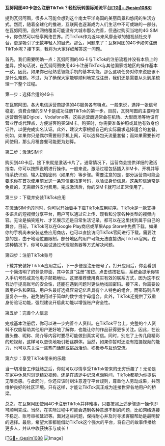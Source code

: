 **瓦努阿图4G卡怎么注册TikTok？轻松玩转国际潮流平台[[TG💪+ @esim1088](https://t.me/s/esim1088)]**

提到瓦努阿图，很多人可能会想到这个南太平洋岛国的美丽风景和悠闲的生活方式。然而，随着全球化的推进，互联网也逐渐成为人们生活中不可或缺的一部分。在瓦努阿图，虽然网络覆盖可能没有大城市那么完善，但通过购买当地的4G SIM卡，你依然可以畅享网络世界。而TikTok作为近年来风靡全球的短视频社交平台，更是吸引了无数年轻人的目光。那么，问题来了：瓦努阿图的4G卡如何注册TikTok呢？接下来，我将为大家详细解答这一问题。

首先，我们需要明确一点：瓦努阿图的4G卡与TikTok的注册流程并没有本质上的差异。换句话说，在瓦努阿图使用4G卡注册TikTok与其他国家或地区的操作基本一致。因此，如果你已经熟悉智能手机的基本功能，那么这项任务对你来说应该不是什么难题。不过，为了确保大家能够顺利地完成注册，我们还是需要从头到尾梳理一下整个过程。

第一步：选择合适的4G卡

在瓦努阿图，各大电信运营商提供的4G服务各有特点。一般来说，选择一张信号稳定、资费合理的SIM卡是成功注册TikTok的第一步。目前，瓦努阿图的主要电信运营商包括Digicel、Vodafone等。这些运营商通常会在机场、大型商场等地设有营业厅或代理点，方便游客购买SIM卡。购买时，你需要准备护照或其他有效身份证件，以便完成实名认证。此外，建议大家根据自己的实际需求选择适合的套餐。例如，如果你只是偶尔需要用手机上网，可以选择包天流量套餐；而如果需要长时间使用，那么月租套餐可能更为划算。

第二步：激活SIM卡

购买到4G卡后，接下来就是激活卡片了。通常情况下，运营商会提供详细的激活指南，你可以按照说明进行操作。一般来说，激活过程包括插入SIM卡、开机并等待系统识别、输入初始密码（如果有）等步骤。需要注意的是，部分运营商可能会要求你在首次使用前发送一条短信至指定号码，以验证身份信息。这条短信通常是免费的，无需额外支付费用。完成激活后，你的SIM卡就可以正常使用了。

第三步：下载并安装TikTok应用

在激活SIM卡的同时，你可以开始着手下载TikTok应用程序。TikTok是一款支持多语言的短视频分享平台，用户可以通过它上传、观看和分享各种类型的视频内容。无论是搞笑短片、才艺展示还是日常生活记录，都可以在这里找到属于自己的舞台。目前，TikTok可以在Google Play商店或苹果App Store中免费下载。如果你的手机尚未安装这些应用商店，也可以直接访问TikTok官网进行下载。需要注意的是，由于地理位置限制，部分地区的用户可能无法直接访问TikTok官网。在这种情况下，你可以尝试通过代理服务器等方式解决问题。

第四步：注册TikTok账号

下载并安装好TikTok应用之后，下一步便是注册账号了。打开应用后，你会看到一个简洁明了的登录界面，其中包含“注册”按钮。点击该按钮后，系统会提示你输入手机号码或其他电子邮箱地址。这里推荐使用真实有效的联系方式，因为这不仅有助于提高账号的安全性，还能在遇到问题时更快地找回密码。接下来，你需要设置用户名和密码。用户名最好选择容易记忆且具有个人特色的组合，而密码则应尽量复杂一些，避免使用过于简单的数字或字母组合。此外，TikTok还提供了双重身份验证功能，强烈建议开启此功能以增强账户安全性。

第五步：完善个人信息

完成基本注册后，你可以进一步完善个人资料。在TikTok平台上，完整的个人资料不仅能帮助其他用户更好地了解你，也能让你的作品获得更多关注。因此，在设置头像、昵称、简介等内容时要尽可能做到真实可信。同时，别忘了上传几段精彩的短视频，这样可以更快地吸引粉丝群体。当然，如果你暂时还没有拍摄视频的能力，也可以先关注一些热门话题或挑战活动，积极参与互动交流。

第六步：享受TikTok带来的乐趣

当一切准备工作就绪之后，你就可以尽情享受TikTok带来的无穷乐趣了！无论是在家中休息时浏览精彩视频，还是在旅途中记录点滴瞬间，TikTok都能为你提供无限灵感。与此同时，你还应该时刻注意遵守平台规则，尊重他人劳动成果，共同维护良好的社区环境。只有这样，才能让TikTok真正成为连接世界各地用户的桥梁。

总之，在瓦努阿图使用4G卡注册TikTok并非难事，只要按照上述步骤逐一操作即可顺利完成。当然，在实际过程中可能会遇到各种意想不到的问题，比如网络连接不稳定、账号审核延迟等。面对这些问题，保持耐心并及时寻求客服帮助是最明智的选择。最后，希望大家都能借助TikTok这个强大的平台，将自己的故事传播给更多人，并从中收获快乐与成长！

[[TG💪+ @esim1088](https://t.me/s/esim1088) ![Image](https://i.postimg.cc/4NQfJmqS/Snipaste-2025-05-13-00-14-12.png)]